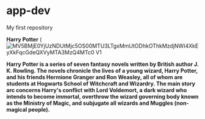 # app-dev
My first repository

**Harry Potter**
(![MV5BMjE0YjUzNDUtMjc5OS00MTU3LTgxMmUtODhkOThkMzdjNWI4XkEyXkFqcGdeQXVyMTA3MzQ4MTc0 _V1_](https://github.com/Jokolots/app-dev/assets/152492097/c42c8bba-0e8e-4c18-862f-e8e2769c9dd8)

**Harry Potter is a series of seven fantasy novels written by British author J. K. Rowling. The novels chronicle the lives of a young wizard, Harry Potter, and his friends Hermione Granger and Ron Weasley, all of whom are students at Hogwarts School of Witchcraft and Wizardry. The main story arc concerns Harry's conflict with Lord Voldemort, a dark wizard who intends to become immortal, overthrow the wizard governing body known as the Ministry of Magic, and subjugate all wizards and Muggles (non-magical people).**

